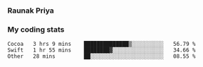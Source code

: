 ### Raunak Priya

### My coding stats

<!--START_SECTION:waka-->
```text
Cocoa   3 hrs 9 mins    ██████████████▒░░░░░░░░░░   56.79 % 
Swift   1 hr 55 mins    ████████▓░░░░░░░░░░░░░░░░   34.66 % 
Other   28 mins         ██░░░░░░░░░░░░░░░░░░░░░░░   08.55 % 
```
<!--END_SECTION:waka-->
